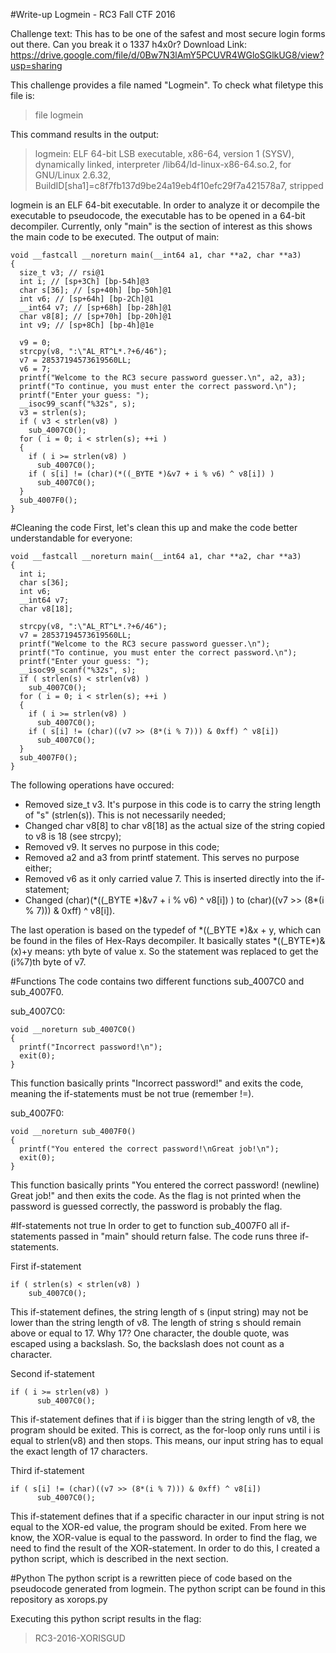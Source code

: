 #Write-up Logmein - RC3 Fall CTF 2016

Challenge text:
This has to be one of the safest and most secure login forms out there. Can you break it o 1337 h4x0r?
Download Link: https://drive.google.com/file/d/0Bw7N3lAmY5PCUVR4WGloSGlkUG8/view?usp=sharing

This challenge provides a file named "Logmein". To check what filetype this file is:
> file logmein

This command results in the output:
> logmein: ELF 64-bit LSB executable, x86-64, version 1 (SYSV), dynamically linked, interpreter /lib64/ld-linux-x86-64.so.2, for GNU/Linux 2.6.32, BuildID[sha1]=c8f7fb137d9be24a19eb4f10efc29f7a421578a7, stripped

logmein is an ELF 64-bit executable. In order to analyze it or decompile the executable to pseudocode, the executable has to be opened in a 64-bit decompiler.
Currently, only "main" is the section of interest as this shows the main code to be executed. The output of main:

```
void __fastcall __noreturn main(__int64 a1, char **a2, char **a3)
{ 
  size_t v3; // rsi@1
  int i; // [sp+3Ch] [bp-54h]@3 
  char s[36]; // [sp+40h] [bp-50h]@1
  int v6; // [sp+64h] [bp-2Ch]@1 
  __int64 v7; // [sp+68h] [bp-28h]@1 
  char v8[8]; // [sp+70h] [bp-20h]@1 
  int v9; // [sp+8Ch] [bp-4h]@1e 

  v9 = 0;
  strcpy(v8, ":\"AL_RT^L*.?+6/46");
  v7 = 28537194573619560LL;
  v6 = 7;
  printf("Welcome to the RC3 secure password guesser.\n", a2, a3);
  printf("To continue, you must enter the correct password.\n");
  printf("Enter your guess: "); 
  __isoc99_scanf("%32s", s);
  v3 = strlen(s);
  if ( v3 < strlen(v8) )
    sub_4007C0();
  for ( i = 0; i < strlen(s); ++i ) 
  { 
    if ( i >= strlen(v8) )
      sub_4007C0();
    if ( s[i] != (char)(*((_BYTE *)&v7 + i % v6) ^ v8[i]) )
      sub_4007C0();
  } 
  sub_4007F0();
} 

```

#Cleaning the code
First, let's clean this up and make the code better understandable for everyone:

```
void __fastcall __noreturn main(__int64 a1, char **a2, char **a3)
{ 
  int i; 
  char s[36];
  int v6; 
  __int64 v7; 
  char v8[18]; 

  strcpy(v8, ":\"AL_RT^L*.?+6/46");
  v7 = 28537194573619560LL;
  printf("Welcome to the RC3 secure password guesser.\n");
  printf("To continue, you must enter the correct password.\n");
  printf("Enter your guess: "); 
  __isoc99_scanf("%32s", s);
  if ( strlen(s) < strlen(v8) )
    sub_4007C0();
  for ( i = 0; i < strlen(s); ++i ) 
  { 
    if ( i >= strlen(v8) )
      sub_4007C0();
    if ( s[i] != (char)((v7 >> (8*(i % 7))) & 0xff) ^ v8[i])
      sub_4007C0();
  } 
  sub_4007F0();
} 
```

The following operations have occured:
* Removed size_t v3. It's purpose in this code is to carry the string length of "s" (strlen(s)). This is not necessarily needed;
* Changed char v8[8] to char v8[18] as the actual size of the string copied to v8 is 18 (see strcpy);
* Removed v9. It serves no purpose in this code;
* Removed a2 and a3 from printf statement. This serves no purpose either;
* Removed v6 as it only carried value 7. This is inserted directly into the if-statement;
* Changed (char)(\*((_BYTE \*)&v7 + i % v6) ^ v8[i]) ) to (char)((v7 >> (8\*(i % 7))) & 0xff) ^ v8[i]).

The last operation is based on the typedef of \*((_BYTE \*)&x + y, which can be found in the files of Hex-Rays decompiler.
It basically states \*((_BYTE\*)&(x)+y means: yth byte of value x. So the statement was replaced to get the (i%7)th byte of v7.

#Functions
The code contains two different functions sub_4007C0 and sub_4007F0.

sub_4007C0:
```
void __noreturn sub_4007C0()
{
  printf("Incorrect password!\n");
  exit(0);
}
```

This function basically prints "Incorrect password!" and exits the code, meaning the if-statements must be not true (remember !=).

sub_4007F0:
```
void __noreturn sub_4007F0()
{
  printf("You entered the correct password!\nGreat job!\n");
  exit(0);
}
```

This function basically prints "You entered the correct password! (newline) Great job!" and then exits the code. As the flag is not printed when the password is guessed correctly, the password is probably the flag.

#If-statements not true
In order to get to function sub_4007F0 all if-statements passed in "main" should return false. The code runs three if-statements.

First if-statement
```
if ( strlen(s) < strlen(v8) )
    sub_4007C0();
```

This if-statement defines, the string length of s (input string) may not be lower than the string length of v8.
The length of string s should remain above or equal to 17. Why 17? One character, the double quote, was escaped using a backslash. So, the backslash does not count as a character.

Second if-statement
```
if ( i >= strlen(v8) )
      sub_4007C0();
```

This if-statement defines that if i is bigger than the string length of v8, the program should be exited. This is correct, as the for-loop only runs until i is equal to strlen(v8) and then stops.
This means, our input string has to equal the exact length of 17 characters.

Third if-statement
```
if ( s[i] != (char)((v7 >> (8*(i % 7))) & 0xff) ^ v8[i])
      sub_4007C0();
```

This if-statement defines that if a specific character in our input string is not equal to the XOR-ed value, the program should be exited.
From here we know, the XOR-value is equal to the password. In order to find the flag, we need to find the result of the XOR-statement.
In order to do this, I created a python script, which is described in the next section.

#Python
The python script is a rewritten piece of code based on the pseudocode generated from logmein. The python script can be found in this repository as xorops.py

Executing this python script results in the flag:
> RC3-2016-XORISGUD 
